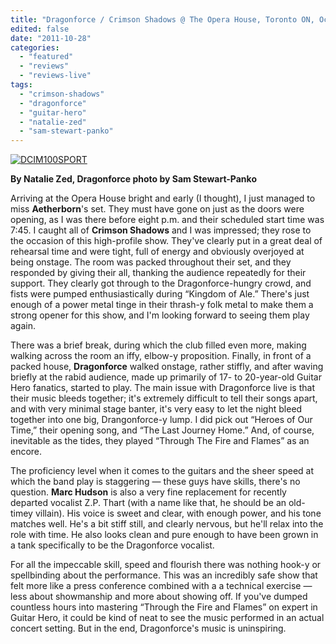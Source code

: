 ```yaml
---
title: "Dragonforce / Crimson Shadows @ The Opera House, Toronto ON, October 20, 2011"
edited: false
date: "2011-10-28"
categories:
  - "featured"
  - "reviews"
  - "reviews-live"
tags:
  - "crimson-shadows"
  - "dragonforce"
  - "guitar-hero"
  - "natalie-zed"
  - "sam-stewart-panko"
---
```


[![](http://www.hellbound.ca/wp-content/uploads/2011/10/100_0579-590x331.jpg "DCIM100SPORT")](http://www.hellbound.ca/wp-content/uploads/2011/10/100_0579.jpg)

**By Natalie Zed, Dragonforce photo by Sam Stewart-Panko**

Arriving at the Opera House bright and early (I thought), I just managed to miss **Aetherborn**'s set. They must have gone on just as the doors were opening, as I was there before eight p.m. and their scheduled start time was 7:45. I caught all of **Crimson Shadows** and I was impressed; they rose to the occasion of this high-profile show. They've clearly put in a great deal of rehearsal time and were tight, full of energy and obviously overjoyed at being onstage. The room was packed throughout their set, and they responded by giving their all, thanking the audience repeatedly for their support. They clearly got through to the Dragonforce-hungry crowd, and fists were pumped enthusiastically during “Kingdom of Ale.” There's just enough of a power metal tinge in their thrash-y folk metal to make them a strong opener for this show, and I'm looking forward to seeing them play again.

There was a brief break, during which the club filled even more, making walking across the room an iffy, elbow-y proposition. Finally, in front of a packed house, **Dragonforce** walked onstage, rather stiffly, and after waving briefly at the rabid audience, made up primarily of 17- to 20-year-old Guitar Hero fanatics, started to play. The main issue with Dragonforce live is that their music bleeds together; it's extremely difficult to tell their songs apart, and with very minimal stage banter, it's very easy to let the night bleed together into one big, Drangonforce-y lump. I did pick out “Heroes of Our Time,” their opening song, and “The Last Journey Home.” And, of course, inevitable as the tides, they played “Through The Fire and Flames” as an encore.

The proficiency level when it comes to the guitars and the sheer speed at which the band play is staggering — these guys have skills, there's no question. **Marc Hudson** is also a very fine replacement for recently departed vocalist Z.P. Thart (with a name like that, he should be an old-timey villain). His voice is sweet and clear, with enough power, and his tone matches well. He's a bit stiff still, and clearly nervous, but he'll relax into the role with time. He also looks clean and pure enough to have been grown in a tank specifically to be the Dragonforce vocalist.

For all the impeccable skill, speed and flourish there was nothing hook-y or spellbinding about the performance. This was an incredibly safe show that felt more like a press conference combined with a a technical exercise — less about showmanship and more about showing off. If you've dumped countless hours into mastering “Through the Fire and Flames” on expert in Guitar Hero, it could be kind of neat to see the music performed in an actual concert setting. But in the end, Dragonforce's music is uninspiring.
